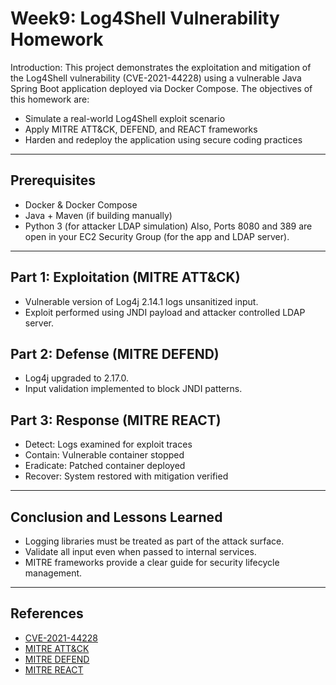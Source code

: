 # Week9: Log4Shell Vulnerability Homework

Introduction: This project demonstrates the exploitation and mitigation of the Log4Shell vulnerability (CVE-2021-44228) using a vulnerable Java Spring Boot application deployed via Docker Compose. The objectives of this homework are:

- Simulate a real-world Log4Shell exploit scenario
- Apply MITRE ATT&CK, DEFEND, and REACT frameworks
- Harden and redeploy the application using secure coding practices

---

## Prerequisites
- Docker & Docker Compose
- Java + Maven (if building manually)
- Python 3 (for attacker LDAP simulation)
Also, Ports 8080 and 389 are open in your EC2 Security Group (for the app and LDAP server).

---



## Part 1: Exploitation (MITRE ATT&CK)
- Vulnerable version of Log4j 2.14.1 logs unsanitized input.
- Exploit performed using JNDI payload and attacker controlled LDAP server.

## Part 2: Defense (MITRE DEFEND)
- Log4j upgraded to 2.17.0.
- Input validation implemented to block JNDI patterns.

## Part 3: Response (MITRE REACT)
- Detect: Logs examined for exploit traces
- Contain: Vulnerable container stopped
- Eradicate: Patched container deployed
- Recover: System restored with mitigation verified

---

## Conclusion and Lessons Learned

- Logging libraries must be treated as part of the attack surface.
- Validate all input even when passed to internal services.
- MITRE frameworks provide a clear guide for security lifecycle management.

---

## References

- [CVE-2021-44228](https://nvd.nist.gov/vuln/detail/CVE-2021-44228)
- [MITRE ATT&CK](https://attack.mitre.org/)
- [MITRE DEFEND](https://defend.mitre.org/)
- [MITRE REACT](https://www.mitre.org/publications/technical-papers/react-a-framework-for-incidence-response)

